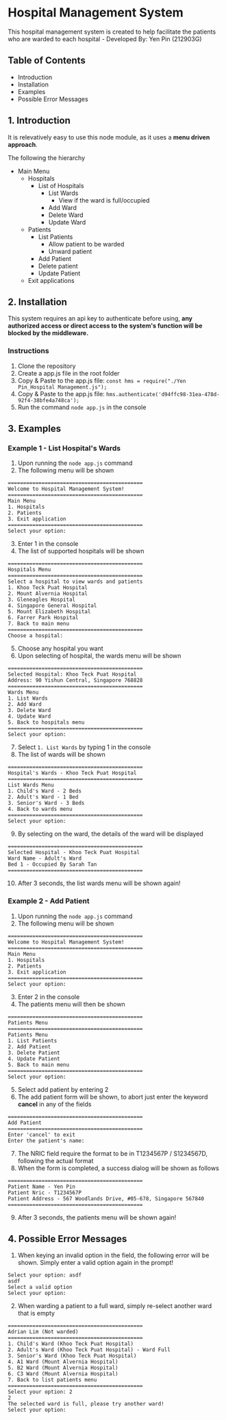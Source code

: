 # Hospital Management System

This hospital management system is created to help facilitate the patients who are warded to each hospital - Developed By: Yen Pin (212903G)

## Table of Contents
- Introduction
- Installation
- Examples
- Possible Error Messages

## 1. Introduction

It is relevatively easy to use this node module, as it uses a **menu driven approach**.

The following the hierarchy
- Main Menu
    - Hospitals
        - List of Hospitals
            - List Wards
                - View if the ward is full/occupied
            - Add Ward
            - Delete Ward
            - Update Ward
    - Patients
        - List Patients
            - Allow patient to be warded
            - Unward patient
        - Add Patient
        - Delete patient
        - Update Patient
    - Exit applications

## 2. Installation

This system requires an api key to authenticate before using, **any authorized access or direct access to the system's function will be blocked by the middleware.**

### Instructions

1. Clone the repository
2. Create a app.js file in the root folder
3. Copy & Paste to the app.js file: ``` const hms = require("./Yen Pin_Hospital Management.js"); ```
4. Copy & Paste to the app.js file: ``` hms.authenticate('d94ffc98-31ea-478d-92f4-38bfe4a748ca'); ```
5. Run the command ```node app.js``` in the console

## 3. Examples

### Example 1 - List Hospital's Wards

1. Upon running the ```node app.js``` command
2. The following menu will be shown

```
============================================
Welcome to Hospital Management System!
============================================
Main Menu
1. Hospitals
2. Patients
3. Exit application
============================================
Select your option: 
```

3. Enter 1 in the console
4. The list of supported hospitals will be shown
```
============================================
Hospitals Menu
============================================
Select a hospital to view wards and patients
1. Khoo Teck Puat Hospital
2. Mount Alvernia Hospital
3. Gleneagles Hospital
4. Singapore General Hospital
5. Mount Elizabeth Hospital
6. Farrer Park Hospital
7. Back to main menu
============================================
Choose a hospital: 
```
5. Choose any hospital you want
6. Upon selecting of hospital, the wards menu will be shown
```
============================================
Selected Hospital: Khoo Teck Puat Hospital
Address: 90 Yishun Central, Singapore 768828
============================================
Wards Menu
1. List Wards
2. Add Ward
3. Delete Ward
4. Update Ward
5. Back to hospitals menu
============================================
Select your option: 
```
7. Select ```1. List Wards``` by typing 1 in the console
8. The list of wards will be shown
```
============================================
Hospital's Wards - Khoo Teck Puat Hospital
============================================
List Wards Menu
1. Child's Ward - 2 Beds
2. Adult's Ward - 1 Bed
3. Senior's Ward - 3 Beds
4. Back to wards menu
============================================
Select your option: 
```
9. By selecting on the ward, the details of the ward will be displayed
```
============================================
Selected Hospital - Khoo Teck Puat Hospital
Ward Name - Adult's Ward
Bed 1 - Occupied By Sarah Tan
============================================
```
10. After 3 seconds, the list wards menu will be shown again!

### Example 2 - Add Patient

1. Upon running the ```node app.js``` command
2. The following menu will be shown

```
============================================
Welcome to Hospital Management System!
============================================
Main Menu
1. Hospitals
2. Patients
3. Exit application
============================================
Select your option: 
```

3. Enter 2 in the console
4. The patients menu will then be shown
```
============================================
Patients Menu
============================================
Patients Menu
1. List Patients
2. Add Patient
3. Delete Patient
4. Update Patient
5. Back to main menu
============================================
Select your option: 
```
5. Select add patient by entering 2
6. The add patient form will be shown, to abort just enter the keyword **cancel** in any of the fields
```
============================================
Add Patient
============================================
Enter 'cancel' to exit
Enter the patient's name: 
```
7. The NRIC field require the format to be in T1234567P / S1234567D, following the actual format
8. When the form is completed, a success dialog will be shown as follows
```
============================================
Patient Name - Yen Pin
Patient Nric - T1234567P
Patient Address - 567 Woodlands Drive, #05-678, Singapore 567840
============================================
```
9. After 3 seconds, the patients menu will be shown again!

## 4. Possible Error Messages

1. When keying an invalid option in the field, the following error will be shown. Simply enter a valid option again in the prompt!
```
Select your option: asdf
asdf
Select a valid option
Select your option: 
```

2. When warding a patient to a full ward, simply re-select another ward that is empty
```
============================================
Adrian Lim (Not warded)
============================================
1. Child's Ward (Khoo Teck Puat Hospital) 
2. Adult's Ward (Khoo Teck Puat Hospital) - Ward Full
3. Senior's Ward (Khoo Teck Puat Hospital) 
4. A1 Ward (Mount Alvernia Hospital) 
5. B2 Ward (Mount Alvernia Hospital) 
6. C3 Ward (Mount Alvernia Hospital) 
7. Back to list patients menu
============================================
Select your option: 2
2
The selected ward is full, please try another ward!
Select your option: 
```
